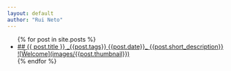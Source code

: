 ```yaml
---
layout: default
author: "Rui Neto"
---
```


<ul>
  {% for post in site.posts %}
    <li>
      <a href="{{ post.url }}">
      ## {{ post.title }}
      _{{post.tags}} {{post.date}}_
      {{post.short_description}}
      ![Ŵelcome](images/{{post.thumbnail}})
      </a>
    </li>
  {% endfor %}
</ul>